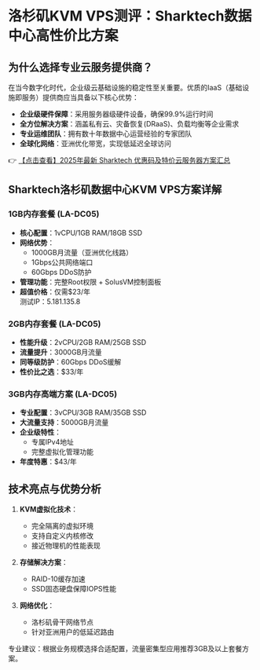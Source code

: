 # 洛杉矶KVM VPS测评：Sharktech数据中心高性价比方案

## 为什么选择专业云服务提供商？

在当今数字化时代，企业级云基础设施的稳定性至关重要。优质的IaaS（基础设施即服务）提供商应当具备以下核心优势：

- **企业级硬件保障**：采用服务器级硬件设备，确保99.9%运行时间
- **全方位解决方案**：涵盖私有云、灾备恢复(DRaaS)、负载均衡等企业需求
- **专业运维团队**：拥有数十年数据中心运营经验的专家团队
- **全球化网络**：亚洲优化带宽，实现低延迟全球访问

👉 [【点击查看】2025年最新 Sharktech 优惠码及特价云服务器方案汇总](https://bit.ly/Sharktech)

## Sharktech洛杉矶数据中心KVM VPS方案详解

### 1GB内存套餐 (LA-DC05)
- **核心配置**：1vCPU/1GB RAM/18GB SSD
- **网络优势**：
  - 1000GB月流量（亚洲优化线路）
  - 1Gbps公共网络端口
  - 60Gbps DDoS防护
- **管理功能**：完整Root权限 + SolusVM控制面板
- **超值价格**：仅需$23/年  
测试IP：5.181.135.8

### 2GB内存套餐 (LA-DC05)
- **性能升级**：2vCPU/2GB RAM/25GB SSD
- **流量提升**：3000GB月流量
- **同等级防护**：60Gbps DDoS缓解
- **性价比之选**：$33/年

### 3GB内存高端方案 (LA-DC05)
- **专业配置**：3vCPU/3GB RAM/35GB SSD
- **大流量支持**：5000GB月流量
- **企业级特性**：
  - 专属IPv4地址
  - 完整虚拟化管理功能
- **年度特惠**：$43/年

## 技术亮点与优势分析

1. **KVM虚拟化技术**：
   - 完全隔离的虚拟环境
   - 支持自定义内核修改
   - 接近物理机的性能表现

2. **存储解决方案**：
   - RAID-10缓存加速
   - SSD固态硬盘保障IOPS性能

3. **网络优化**：
   - 洛杉矶骨干网络节点
   - 针对亚洲用户的低延迟路由

专业建议：根据业务规模选择合适配置，流量密集型应用推荐3GB及以上套餐方案。
